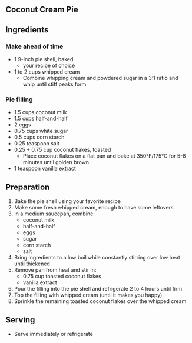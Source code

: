 ## Coconut Cream Pie

## Ingredients

### Make ahead of time
- 1 9-inch pie shell, baked
   * your recipe of choice 
- 1 to 2 cups whipped cream
   * Combine whipping cream and powdered sugar in a 3:1 ratio and whip until stiff peaks form

### Pie filling
- 1.5 cups coconut milk
- 1.5 cups half-and-half
- 2 eggs
- 0.75 cups white sugar
- 0.5 cups corn starch
- 0.25 teaspoon salt
- 0.25 + 0.75 cup coconut flakes, toasted
  * Place coconut flakes on a flat pan and bake at 350&deg;F/175&deg;C for 5-8 minutes until golden brown
- 1 teaspoon vanilla extract

## Preparation
1. Bake the pie shell using your favorite recipe
2. Make some fresh whipped cream, enough to have some leftovers
3. In a medium saucepan, combine:
   * coconut milk
   * half-and-half
   * eggs
   * sugar
   * corn starch
   * salt
4. Bring ingredients to a low boil while constantly stirring over low heat until thickened
5. Remove pan from heat and stir in:
   * 0.75 cup toasted coconut flakes
   * vanilla extract
6. Pour the filling into the pie shell and refrigerate 2 to 4 hours until firm
7. Top the filling with whipped cream (until it makes you happy)
8. Sprinkle the remaining toasted coconut flakes over the whipped cream

## Serving
- Serve immediately or refrigerate 
